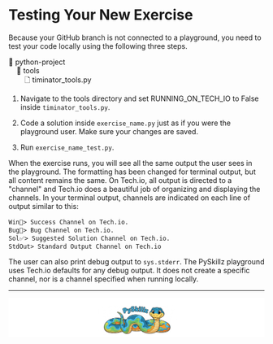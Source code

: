 # Testing Your New Exercise

Because your GitHub branch is not connected to a playground, you need to test your code locally using the following three steps.

📂 python-project<BR>
&nbsp;&nbsp;&nbsp;&nbsp;📂 tools<BR>
&nbsp;&nbsp;&nbsp;&nbsp;&nbsp;&nbsp;&nbsp;&nbsp;🗋 timinator_tools.py<BR>

1. Navigate to the tools directory and set RUNNING_ON_TECH_IO to False inside `timinator_tools.py`.

2. Code a solution inside `exercise_name.py` just as if you were the playground user. Make sure your changes are saved.

3. Run `exercise_name_test.py`.

When the exercise runs, you will see all the same output the user sees in the playground. The formatting has been changed for terminal output, but all content remains the same. On Tech.io, all output is directed to a "channel" and Tech.io does a beautiful job of organizing and displaying the channels. In your terminal output, channels are indicated on each line of output similar to this:

```text
Win🎉> Success Channel on Tech.io.
Bug🐞> Bug Channel on Tech.io.
Sol✅> Suggested Solution Channel on Tech.io.
StdOut> Standard Output Channel on Tech.io
```

The user can also print debug output to `sys.stderr`. The PySkillz playground uses Tech.io defaults for any debug output. It does not create a specific channel, nor is a channel specified when running locally.


************

[![Skillz Catalog](../../graphics/PySkillzFooter.png)](skillz-catalog)
